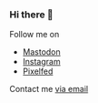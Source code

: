 ### Hi there 👋

Follow me on

- <a rel="me" href="https://universeodon.com/@alphapuggle">Mastodon</a>
- <a href="https://www.instagram.com/linuxfan724/">Instagram</a>
- <a href="https://pixelfed.social/Linuxfan724">Pixelfed</a>

Contact me <a href="mailto://webmaster@alphapuggle.dev">via email</a>

<!--
**alphapuggle/alphapuggle** is a ✨ _special_ ✨ repository because its `README.md` (this file) appears on your GitHub profile.

Here are some ideas to get you started:

- 🔭 I’m currently working on ...
- 🌱 I’m currently learning ...
- 👯 I’m looking to collaborate on ...
- 🤔 I’m looking for help with ...
- 💬 Ask me about ...
- 📫 How to reach me: ...
- 😄 Pronouns: ...
- ⚡ Fun fact: ...
-->
